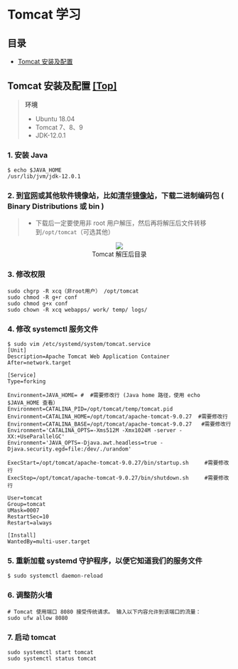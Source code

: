 # Tomcat 学习

## 目录
* [Tomcat 安装及配置](#tomcat-安装及配置-top)


## Tomcat 安装及配置 [[Top]](#目录)

> **环境**
> * Ubuntu 18.04 
> * Tomcat 7、8、9
> * JDK-12.0.1

### 1. 安装 Java

```  shell
$ echo $JAVA_HOME
/usr/lib/jvm/jdk-12.0.1
```

### 2. 到[官网](https://tomcat.apache.org/download-80.cgi)或其他软件镜像站，比如[清华镜像站](https://tomcat.apache.org/download-80.cgi)，下载二进制编码包 (  Binary Distributions 或 bin )

> * 下载后一定要使用非 root 用户解压，然后再将解压后文件转移到`/opt/tomcat`（可选其他）

<div align=center>
<img src="../images/tomcat_001.jpg"><br>Tomcat 解压后目录
</div>

### 3. 修改权限

``` shell
sudo chgrp -R xcq（非root用户） /opt/tomcat
sudo chmod -R g+r conf
sudo chmod g+x conf
sudo chown -R xcq webapps/ work/ temp/ logs/
```

### 4. 修改 systemctl 服务文件

``` shell
$ sudo vim /etc/systemd/system/tomcat.service
[Unit]
Description=Apache Tomcat Web Application Container
After=network.target

[Service]
Type=forking

Environment=JAVA_HOME= #  #需要修改行 (Java home 路径，使用 echo $JAVA_HOME 查看）
Environment=CATALINA_PID=/opt/tomcat/temp/tomcat.pid
Environment=CATALINA_HOME=/opt/tomcat/apache-tomcat-9.0.27  #需要修改行
Environment=CATALINA_BASE=/opt/tomcat/apache-tomcat-9.0.27   #需要修改行
Environment='CATALINA_OPTS=-Xms512M -Xmx1024M -server -XX:+UseParallelGC'
Environment='JAVA_OPTS=-Djava.awt.headless=true -Djava.security.egd=file:/dev/./urandom'

ExecStart=/opt/tomcat/apache-tomcat-9.0.27/bin/startup.sh     #需要修改行
ExecStop=/opt/tomcat/apache-tomcat-9.0.27/bin/shutdown.sh     #需要修改行

User=tomcat
Group=tomcat
UMask=0007
RestartSec=10
Restart=always

[Install]
WantedBy=multi-user.target
```

### 5. 重新加载 systemd 守护程序，以便它知道我们的服务文件

``` shell
$ sudo systemctl daemon-reload
```

### 6. 调整防火墙

``` shell
# Tomcat 使用端口 8080 接受传统请求。 输入以下内容允许到该端口的流量：
sudo ufw allow 8080
```

### 7. 启动 tomcat

``` shell
sudo systemctl start tomcat
sudo systemctl status tomcat
```
